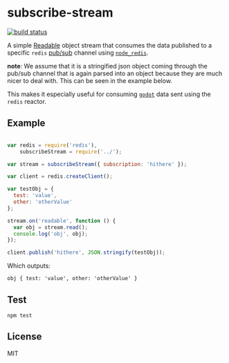 # subscribe-stream

[![build status](https://secure.travis-ci.org/jcrugzz/subscribe-stream.png)](http://travis-ci.org/jcrugzz/subscribe-stream)

A simple [Readable][Readable] object stream that consumes the data published to
a specific `redis` [pub/sub][pubsub] channel using [`node_redis`][redis].

__note__: We assume that it is a stringified json object coming through the
pub/sub channel that is again parsed into an object because they are much nicer
to deal with. This can be seen in the example below.

This makes it especially useful for consuming [`godot`][godot] data sent using the `redis` reactor.

## Example

```js

var redis = require('redis'),
    subscribeStream = require('../');

var stream = subscribeStream({ subscription: 'hithere' });

var client = redis.createClient();

var testObj = {
  test: 'value',
  other: 'otherValue'
};

stream.on('readable', function () {
  var obj = stream.read();
  console.log('obj', obj);
});

client.publish('hithere', JSON.stringify(testObj));

```

Which outputs:

`obj { test: 'value', other: 'otherValue' }`

## Test

`npm test`

## License

MIT

[godot]: https://github.com/nodejitsu/godot
[Readable]: http://nodejs.org/api/stream.html#stream_class_stream_readable
[redis]: https://github.com/mranney/node_redis
[pubsub]: https://github.com/mranney/node_redis#publish--subscribe
